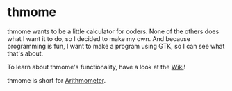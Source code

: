 thmome
======

thmome wants to be a little calculator for coders.
None of the others does what I want it to do, so I decided to make my own.
And because programming is fun, I want to make a program using GTK, so I can see what that's about.

To learn about thmome's functionality, have a look at the [Wiki](https://github.com/eBrnd/thmome/wiki)!

thmome is short for [Arithmometer](http://en.wikipedia.org/wiki/Arithmometer).
